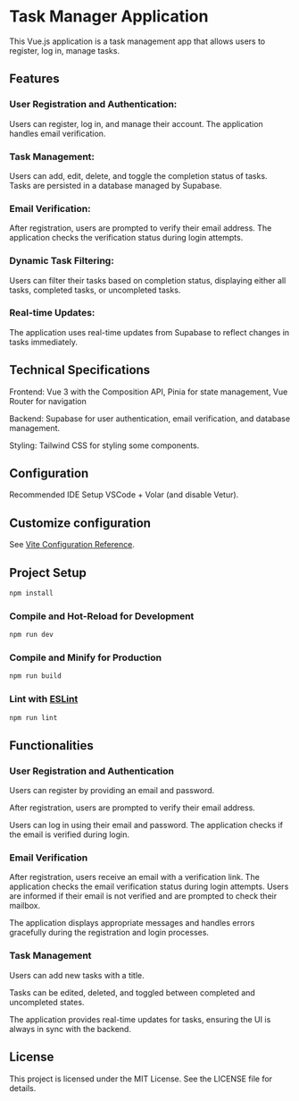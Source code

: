 # Task Manager Application

This Vue.js application is a task management app that allows users to register, log in, manage tasks.

## Features

### User Registration and Authentication:

Users can register, log in, and manage their account. The application handles email verification.

### Task Management:

Users can add, edit, delete, and toggle the completion status of tasks. Tasks are persisted in a database managed by Supabase.

### Email Verification:

After registration, users are prompted to verify their email address. The application checks the verification status during login attempts.

### Dynamic Task Filtering:

Users can filter their tasks based on completion status, displaying either all tasks, completed tasks, or uncompleted tasks.

### Real-time Updates:

The application uses real-time updates from Supabase to reflect changes in tasks immediately.

## Technical Specifications

Frontend:
Vue 3 with the Composition API,
Pinia for state management,
Vue Router for navigation

Backend:
Supabase for user authentication, email verification, and database management.

Styling:
Tailwind CSS for styling some components.

## Configuration

Recommended IDE Setup
VSCode + Volar (and disable Vetur).

## Customize configuration

See [Vite Configuration Reference](https://vitejs.dev/config/).

## Project Setup

```sh
npm install
```

### Compile and Hot-Reload for Development

```sh
npm run dev
```

### Compile and Minify for Production

```sh
npm run build
```

### Lint with [ESLint](https://eslint.org/)

```sh
npm run lint
```

## Functionalities

### User Registration and Authentication

Users can register by providing an email and password.

After registration, users are prompted to verify their email address.

Users can log in using their email and password. The application checks if the email is verified during login.

### Email Verification

After registration, users receive an email with a verification link.
The application checks the email verification status during login attempts.
Users are informed if their email is not verified and are prompted to check their mailbox.

The application displays appropriate messages and handles errors gracefully during the registration and login processes.

### Task Management

Users can add new tasks with a title.

Tasks can be edited, deleted, and toggled between completed and uncompleted states.

The application provides real-time updates for tasks, ensuring the UI is always in sync with the backend.

## License

This project is licensed under the MIT License.
See the LICENSE file for details.
